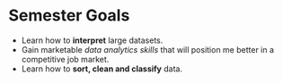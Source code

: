 # Semester Goals

- Learn how to **interpret** large datasets.
- Gain marketable *data analytics skills* that will position me better in a competitive job market.
- Learn how to **sort, clean and classify** data.




